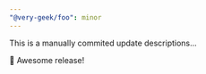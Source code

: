 ```yaml
---
"@very-geek/foo": minor
---
```


This is a manually commited update descriptions...

:tada: Awesome release!
